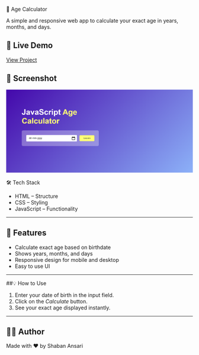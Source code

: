 📅 Age Calculator

A simple and responsive web app to calculate your exact age in years, months, and days.


## 🚀 Live Demo
[View Project](https://shaban665.github.io/age-calculator/)



## 📸 Screenshot
![App Screenshot](screenshot.png)



 🛠 Tech Stack
- HTML – Structure
- CSS – Styling
- JavaScript – Functionality

---

## 📌 Features
- Calculate exact age based on birthdate
- Shows years, months, and days
- Responsive design for mobile and desktop
- Easy to use UI

---

##💡 How to Use
1. Enter your date of birth in the input field.
2. Click on the *Calculate* button.
3. See your exact age displayed instantly.

---

## 👨‍💻 Author
Made with ❤ by Shaban Ansari

